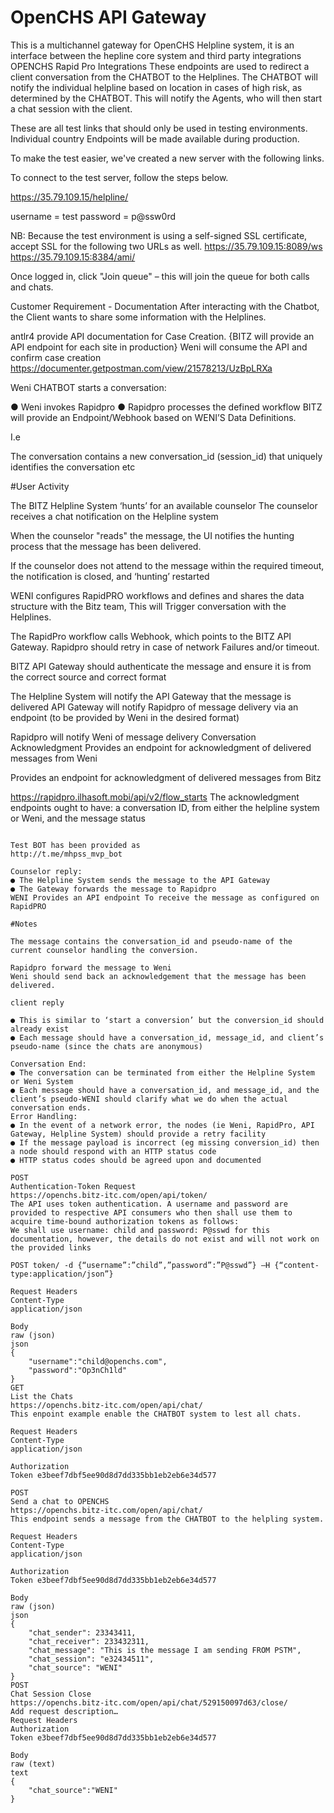 # OpenCHS API Gateway
This is a multichannel gateway for OpenCHS Helpline system, it is an interface between the hepline core system and third party integrations
OPENCHS Rapid Pro Integrations
These endpoints are used to redirect a client conversation from the CHATBOT to the Helplines. The CHATBOT will notify the individual helpline based on location in cases of high risk, as determined by the CHATBOT. This will notify the Agents, who will then start a chat session with the client.

These are all test links that should only be used in testing environments. Individual country Endpoints will be made available during production.

To make the test easier, we've created a new server with the following links.

To connect to the test server, follow the steps below.

https://35.79.109.15/helpline/

username = test
password = p@ssw0rd

NB: Because the test environment is using a self-signed SSL certificate, accept SSL for the following two URLs as well.
https://35.79.109.15:8089/ws
https://35.79.109.15:8384/ami/

Once logged in, click "Join queue" – this will join the queue for both calls and chats.

Customer Requirement - Documentation
After interacting with the Chatbot, the Client wants to share some information with the Helplines.

antlr4
provide API documentation for Case Creation.
{BITZ will provide an API endpoint for each site in production}
Weni will consume the API and confirm case creation https://documenter.getpostman.com/view/21578213/UzBpLRXa

Weni CHATBOT starts a conversation:

● Weni invokes Rapidpro
● Rapidpro processes the defined workflow
BITZ will provide an Endpoint/Webhook based on WENI’S Data Definitions.

I.e

The conversation contains a new conversation_id (session_id) that uniquely identifies the conversation etc

#User Activity

The BITZ Helpline System ‘hunts’ for an available counselor
The counselor receives a chat notification on the Helpline system

When the counselor "reads" the message, the UI notifies the hunting process that the message has been delivered.

If the counselor does not attend to the message within the required timeout, the notification is closed, and ‘hunting’ restarted

WENI configures RapidPRO workflows and defines and shares the data structure with the Bitz team, This will Trigger conversation with the Helplines.

The RapidPro workflow calls Webhook, which points to the BITZ API Gateway.
Rapidpro should retry in case of network Failures and/or timeout.

BITZ API Gateway should authenticate the message and ensure it is from the correct source and correct format

The Helpline System will notify the API Gateway that the message is delivered
API Gateway will notify Rapidpro of message delivery via an endpoint (to be provided by Weni in the desired format)

Rapidpro will notify Weni of message delivery
Conversation Acknowledgment Provides an endpoint for acknowledgment of delivered messages from Weni

Provides an endpoint for acknowledgment of delivered messages from Bitz

https://rapidpro.ilhasoft.mobi/api/v2/flow_starts
The acknowledgment endpoints ought to have: a conversation ID, from either the helpline system or Weni, and the message status

```

Test BOT has been provided as
http://t.me/mhpss_mvp_bot

Counselor reply:
● The Helpline System sends the message to the API Gateway
● The Gateway forwards the message to Rapidpro
WENI Provides an API endpoint To receive the message as configured on RapidPRO

#Notes

The message contains the conversation_id and pseudo-name of the current counselor handling the conversion.

Rapidpro forward the message to Weni
Weni should send back an acknowledgement that the message has been delivered.

client reply

● This is similar to ‘start a conversion’ but the conversion_id should already exist
● Each message should have a conversation_id, message_id, and client’s pseudo-name (since the chats are anonymous)

Conversation End:
● The conversation can be terminated from either the Helpline System or Weni System
● Each message should have a conversation_id, and message_id, and the client’s pseudo-WENI should clarify what we do when the actual conversation ends.
Error Handling:
● In the event of a network error, the nodes (ie Weni, RapidPro, API Gateway, Helpline System) should provide a retry facility
● If the message payload is incorrect (eg missing conversion_id) then a node should respond with an HTTP status code
● HTTP status codes should be agreed upon and documented

POST
Authentication-Token Request
https://openchs.bitz-itc.com/open/api/token/
The API uses token authentication. A username and password are provided to respective API consumers who then shall use them to acquire time-bound authorization tokens as follows:
We shall use username: child and password: P@sswd for this documentation, however, the details do not exist and will not work on the provided links

POST token/ -d {“username”:”child”,”password”:”P@sswd”} –H {“content-type:application/json”}

Request Headers
Content-Type
application/json

Body
raw (json)
json
{
    "username":"child@openchs.com",
    "password":"Op3nCh1ld"
}
GET
List the Chats
https://openchs.bitz-itc.com/open/api/chat/
This enpoint example enable the CHATBOT system to lest all chats.

Request Headers
Content-Type
application/json

Authorization
Token e3beef7dbf5ee90d8d7dd335bb1eb2eb6e34d577

POST
Send a chat to OPENCHS
https://openchs.bitz-itc.com/open/api/chat/
This endpoint sends a message from the CHATBOT to the helpling system.

Request Headers
Content-Type
application/json

Authorization
Token e3beef7dbf5ee90d8d7dd335bb1eb2eb6e34d577

Body
raw (json)
json
{
    "chat_sender": 23343411,
    "chat_receiver": 233432311,
    "chat_message": "This is the message I am sending FROM PSTM",
    "chat_session": "e32434511",
    "chat_source": "WENI"
}
POST
Chat Session Close
https://openchs.bitz-itc.com/open/api/chat/529150097d63/close/
Add request description…
Request Headers
Authorization
Token e3beef7dbf5ee90d8d7dd335bb1eb2eb6e34d577

Body
raw (text)
text
{
    "chat_source":"WENI"
}
